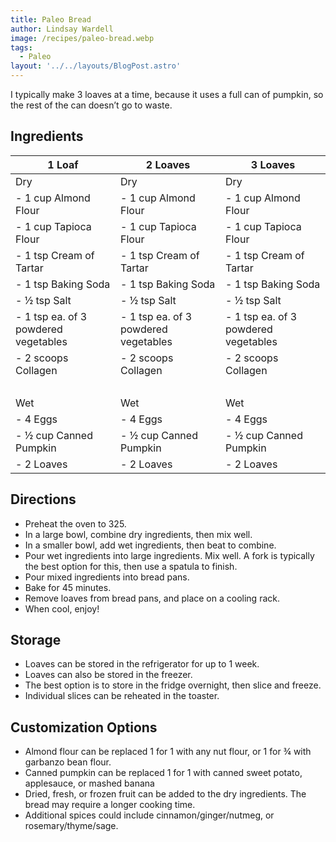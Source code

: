 ```yaml
---
title: Paleo Bread
author: Lindsay Wardell
image: /recipes/paleo-bread.webp
tags:
  - Paleo
layout: '../../layouts/BlogPost.astro'
---
```


I typically make 3 loaves at a time, because it uses a full can of pumpkin, so the rest of the can doesn’t go to waste.

## Ingredients

| 1 Loaf                                | 2 Loaves                              | 3 Loaves                              |
|---------------------------------------|---------------------------------------|---------------------------------------|
| Dry                                   | Dry                                   | Dry                                   |
| - 1 cup Almond Flour                  | - 1 cup Almond Flour                  | - 1 cup Almond Flour                  |
| - 1 cup Tapioca Flour                 | - 1 cup Tapioca Flour                 | - 1 cup Tapioca Flour                 |
| - 1 tsp Cream of Tartar               | - 1 tsp Cream of Tartar               | - 1 tsp Cream of Tartar               |
| - 1 tsp Baking Soda                   | - 1 tsp Baking Soda                   | - 1 tsp Baking Soda                   |
| - ½ tsp Salt                          | - ½ tsp Salt                          | - ½ tsp Salt                          |
| - 1 tsp ea. of 3 powdered vegetables  | - 1 tsp ea. of 3 powdered vegetables  | - 1 tsp ea. of 3 powdered vegetables  |
| - 2 scoops Collagen                   | - 2 scoops Collagen                   | - 2 scoops Collagen                   |
| &nbsp;                                | &nbsp;                                |    &nbsp;                             |
| Wet                                   | Wet                                   | Wet                                   |
| - 4 Eggs                              | - 4 Eggs                              | - 4 Eggs                              |
| - ½ cup Canned Pumpkin                | - ½ cup Canned Pumpkin                | - ½ cup Canned Pumpkin                |
| - 2 Loaves                            | - 2 Loaves                            | - 2 Loaves                            |

## Directions

- Preheat the oven to 325.
- In a large bowl, combine dry ingredients, then mix well.
- In a smaller bowl, add wet ingredients, then beat to combine.
- Pour wet ingredients into large ingredients. Mix well. A fork is typically the best option for this, then use a spatula to finish.
- Pour mixed ingredients into bread pans.
- Bake for 45 minutes.
- Remove loaves from bread pans, and place on a cooling rack.
- When cool, enjoy!

## Storage

- Loaves can be stored in the refrigerator for up to 1 week.
- Loaves can also be stored in the freezer.
- The best option is to store in the fridge overnight, then slice and freeze.
- Individual slices can be reheated in the toaster.

## Customization Options
- Almond flour can be replaced 1 for 1 with any nut flour, or 1 for ¾ with garbanzo bean flour.
- Canned pumpkin can be replaced 1 for 1 with canned sweet potato, applesauce, or mashed banana
- Dried, fresh, or frozen fruit can be added to the dry ingredients. The bread may require a longer cooking time.
- Additional spices could include cinnamon/ginger/nutmeg, or rosemary/thyme/sage.

<style>
  .prose table {
    border-bottom: 1px solid;
  }

  .prose thead {
    text-align: center;
  }
  
  .prose tbody tr {
    border: 0;
  }

  .prose tbody td {
    border-left: 1px solid;
    border-right: 1px solid;
    padding: 0px 5px;
  }
</style>